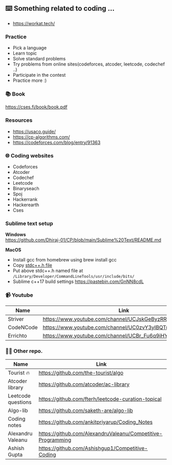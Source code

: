 ## ⌨️ Something related to coding ...

- https://workat.tech/

### Practice  
- Pick a language  
- Learn topic  
- Solve standard problems  
- Try problems from online sites(codeforces, atcoder, leetcode, codechef ..)
- Participate in the contest
- Practice more :)

### 📚 Book  
https://cses.fi/book/book.pdf

### Resources
- https://usaco.guide/
- https://cp-algorithms.com/
- https://codeforces.com/blog/entry/91363

### 🌐 Coding websites
- Codeforces
- Atcoder
- Codechef
- Leetcode
- Binaryseach
- Spoj
- Hackerrank
- Hackerearth
- Cses

### Sublime text setup
**Windows**  
https://github.com/Dhiraj-01/CP/blob/main/Sublime%20Text/README.md

**MacOS**
- Install gcc from homebrew using brew install gcc
- Copy [stdc++.h file](https://github.com/gcc-mirror/gcc/blob/master/libstdc%2B%2B-v3/include/precompiled/stdc%2B%2B.h)
- Put above stdc++.h named file at `/Library/Developer/CommandLineTools/usr/include/bits/`
- Sublime c++17 build settings https://pastebin.com/GnNN8cdL

### 📹 Youtube
| Name          |  Link                                                    |
| ------------- | -------------------------------------------------------- |
| Striver       | https://www.youtube.com/channel/UCJskGeByzRRSvmOyZOz61ig |
| CodeNCode     | https://www.youtube.com/channel/UC0zvY3yIBQTrSutsV-4yscQ |
| Errichto      | https://www.youtube.com/channel/UCBr_Fu6q9iHYQCh13jmpbrg |

### ✌🏻 Other repo.
| Name                  | Link                                                          |
| --------------------- | ------------------------------------------------------------- |
| Tourist 🔥            | https://github.com/the-tourist/algo                           |
| Atcoder library       | https://github.com/atcoder/ac-library                         |
| Leetcode questions    | https://github.com/fterh/leetcode-curation-topical            |
| Algo-lib              | https://github.com/saketh-are/algo-lib                        |
| Coding notes          | https://github.com/ankitpriyarup/Coding_Notes                 |
| Alexandru Valeanu     | https://github.com/AlexandruValeanu/Competitive-Programming   |
| Ashish Gupta          | https://github.com/Ashishgup1/Competitive-Coding              |
